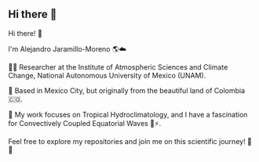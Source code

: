 ## Hi there 👋

<!--
**ajaramillomoreno/ajaramillomoreno** is a ✨ _special_ ✨ repository because its `README.md` (this file) appears on your GitHub profile.

Here are some ideas to get you started:

- 🔭 I’m currently working on ...
- 🌱 I’m currently learning ...
- 👯 I’m looking to collaborate on ...
- 🤔 I’m looking for help with ...
- 💬 Ask me about ...
- 📫 How to reach me: ...
- 😄 Pronouns: ...
- ⚡ Fun fact: ...
-->

Hi there! 👋

I'm Alejandro Jaramillo-Moreno 🌎☁️

🧑‍🔬 Researcher at the Institute of Atmospheric Sciences and Climate Change, National Autonomous University of Mexico (UNAM).

🌆 Based in Mexico City, but originally from the beautiful land of Colombia 🇨🇴.

🔬 My work focuses on Tropical Hydroclimatology, and I have a fascination for Convectively Coupled Equatorial Waves 🌊⚡.

Feel free to explore my repositories and join me on this scientific journey! 🚀✨
